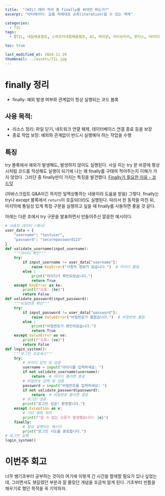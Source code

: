 ```yaml
---
title:  "(WIL) 에러 처리 중 finally를 써야만 하는가?"
excerpt: "이터레이터: 값을 차례대로 순회(iteration)할 수 있는 객체"

categories:
  - TIL
tags:
  - [TIL, 내일배움캠프, 스파르타내일배움캠프, AI, 파이썬, 라이브러리, 판다스, 데이터프레임]

toc: true

last_modified_at: 2024-11-29
thumbnail: ../assets/TIL.jpg
---
```


# finally 정리
- finally: 예외 발생 여부와 관계없이 항상 실행되는 코드 블록

## 사용 목적:
- 리소스 정리: 파일 닫기, 네트워크 연결 해제, 데이터베이스 연결 종료 등을 보장
- 종료 작업 보장: 예외와 관계없이 반드시 실행해야 하는 작업을 수행

## 특징
try 블록에서 예외가 발생해도, 발생하지 않아도 실행된다. 사실 이는 try 문 바깥에 평상시처럼 코드를 작성해도 실행이 되기에 나는 왜 finally를 구태여 적어주는지 이해가 가지 않았다. 그러던 중 finally만이 가지는 특징을 발견했다.
[Finally가 필요한 이유 - 코드잇](https://www.codeit.kr/community/questions/UXVlc3Rpb246NjA5YmUzN2E0NzUyNWU2NjliNmMxODIw)

(자바스크립트 Q&A이긴 하지만 일맥상통하는 내용이라 도움을 받음)
그렇다. finally는 try나 except 블록에서 `return`이 호출되더라도 실행된다. 따라서 한 동작을 마친 뒤, 마지막에 통일성 있게 특정 구문을 실행하고 싶을 때 finally를 사용하면 좋을 것 같다.

아래는 다른 조에서 try 구문을 발표하면서 만들어주신 깔끔한 예시이다. 
```py
# 사용자 데이터 (예시)
user_data = {
    "username": "testuser",
    "password": "securepassword123"
}
def validate_username(input_username):
    """아이디 확인"""
    try:
        if input_username != user_data["username"]:
            raise KeyError("사용자 정보가 없습니다.")  # 아이디 틀림
        else :
            print("아이디가 확인되었습니다.")
            return True
    except KeyError as ke:
        print(f"오류: {ke}")
        return False
def validate_password(input_password):
    """비밀번호 확인"""
    try:
        if input_password != user_data["password"]:
            raise ValueError("비밀번호가 틀렸습니다.")  # 비밀번호 틀림
        else :
            print("비밀번호가 확인되었습니다.")
            return True
    except ValueError as ve:
        print(f"오류: {ve}")
        return False
def login_system():
    """로그인 프로세스"""
    try:
        # 아이디 입력 및 검증
        username = input("아이디를 입력하세요: ")
        if not validate_username(username):
            return  # 아이디 틀리면 종료
        # 비밀번호 입력 및 검증
        password = input("비밀번호를 입력하세요: ")
        if not validate_password(password):
            return  # 비밀번호 틀리면 종료
        # 로그인 성공
        print("로그인 성공! 환영합니다.")
    except Exception as e:
        # 기타 예외 처리
        print(f"알 수 없는 오류가 발생했습니다: {e}")
    finally:
        # 항상 실행되는 메시지
        print("로그인 시도를 종료합니다.")
# 로그인 실행
login_system()
```

# 이번주 회고
너무 쌩기초부터 공부하는 것이라 여기에 이렇게 긴 시간을 할애할 필요가 있나 싶었는데, 그러면서도 헷갈렸던 부분과 잘 몰랐던 개념을 조금씩 알게 된다. 기초부터 빈틈을 채우기로 했던 목적을 꼭 기억하자.
